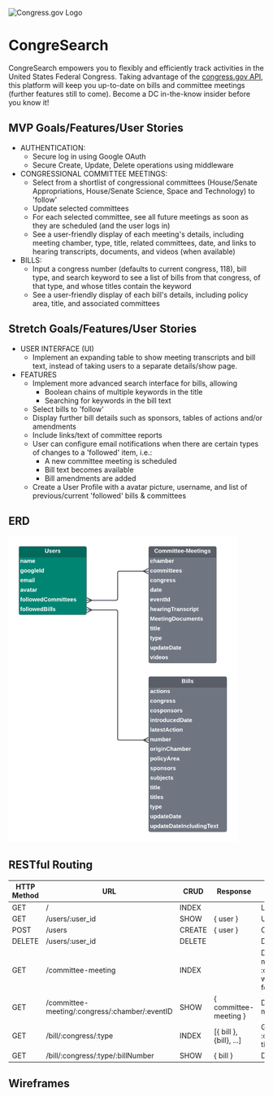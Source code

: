 ![Congress.gov Logo](https://www.congress.gov/img/congress_gov_logo2.png)  
   
# CongreSearch

CongreSearch empowers you to flexibly and efficiently track activities in the United States Federal Congress. Taking advantage of the [congress.gov API](https://github.com/LibraryOfCongress/api.congress.gov/), this platform will keep you up-to-date on bills and committee meetings (further features still to come). Become a DC in-the-know insider before you know it! 

## MVP Goals/Features/User Stories

* AUTHENTICATION: 
  * Secure log in using Google OAuth
  * Secure Create, Update, Delete operations using middleware
* CONGRESSIONAL COMMITTEE MEETINGS: 
  * Select from a shortlist of congressional committees (House/Senate Appropriations, House/Senate Science, Space and Technology) to 'follow' 
  * Update selected committees
  * For each selected committee, see all future meetings as soon as they are scheduled (and the user logs in)
  * See a user-friendly display of each meeting's details, including meeting chamber, type, title, related committees, date, and links to hearing transcripts, documents, and videos (when available) 
* BILLS: 
  * Input a congress number (defaults to current congress, 118), bill type, and search keyword to see a list of bills from that congress, of that type, and whose titles contain the keyword
  * See a user-friendly display of each bill's details, including policy area, title, and associated committees 

## Stretch Goals/Features/User Stories

* USER INTERFACE (UI)
  * Implement an expanding table to show meeting transcripts and bill text, instead of taking users to a separate details/show page.
* FEATURES
  * Implement more advanced search interface for bills, allowing 
    * Boolean chains of multiple keywords in the title
    * Searching for keywords in the bill text
  * Select bills to 'follow'
  * Display further bill details such as sponsors, tables of actions and/or amendments
  * Include links/text of committee reports
  * User can configure email notifications when there are certain types of changes to a 'followed' item, i.e.:
    * A new committee meeting is scheduled
    * Bill text becomes available
    * Bill amendments are added
  * Create a User Profile with a avatar picture, username, and list of previous/current 'followed' bills & committees

## ERD

<img src="public/images/2023-10 Project 2 CongreSearch ERD.png" alt="Relationship Diagram (ERD)" width = 450>

## RESTful Routing

| HTTP Method | URL                                            | CRUD   | Response                | Notes                                                                          |
| ----------- | ---------------------------------------------- | ------ | ----------------------- | ------------------------------------------------------------------------------ |
| GET         | /                                              | INDEX  |                         | Login/landing page                                                             |
| GET         | /users/:user_id                                | SHOW   | { user }                | User homepage                                                                  |
| POST        | /users                                         | CREATE | { user }                | Create new user                                                                |
| DELETE      | /users/:user_id                                | DELETE |                         | Delete user                                                                    |
| GET         | /committee-meeting                             | INDEX  |                         | Display committee meetings from :congress associated with followedCommittee(s) |
| GET         | /committee-meeting/:congress/:chamber/:eventID | SHOW   | { committee-meeting }   | Display committee meeting details                                              |
| GET         | /bill/:congress/:type                          | INDEX  | [{ bill }, {bill}, ...] | Get list of bills from :congress containing titleKeyword                       |
| GET         | /bill/:congress/:type/:billNumber              | SHOW   | { bill }                | Display bill details                                                           |

## Wireframes

